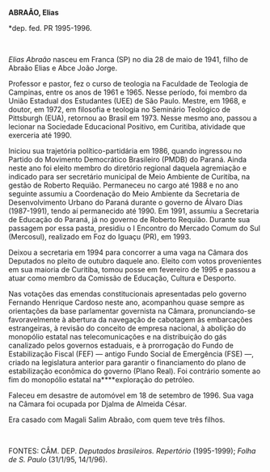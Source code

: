 **ABRAÃO, Elias**

\*dep. fed. PR 1995-1996.

 

*Elias Abraão* nasceu em Franca (SP) no dia 28 de maio de 1941, filho de
Abraão Elias e Abce João Jorge.

Professor e pastor, fez o curso de teologia na Faculdade de Teologia de
Campinas, entre os anos de 1961 e 1965. Nesse período, foi membro da
União Estadual dos Estudantes (UEE) de São Paulo. Mestre, em 1968, e
doutor, em 1972, em filosofia e teologia no Seminário Teológico de
Pittsburgh (EUA), retornou ao Brasil em 1973. Nesse mesmo ano, passou a
lecionar na Sociedade Educacional Positivo, em Curitiba, atividade que
exerceria até 1990.

Iniciou sua trajetória político-partidária em 1986, quando ingressou no
Partido do Movimento Democrático Brasileiro (PMDB) do Paraná. Ainda
neste ano foi eleito membro do diretório regional daquela agremiação e
indicado para ser secretário municipal de Meio Ambiente de Curitiba, na
gestão de Roberto Requião. Permaneceu no cargo até 1988 e no ano
seguinte assumiu a Coordenação do Meio Ambiente da Secretaria de
Desenvolvimento Urbano do Paraná durante o governo de Álvaro Dias
(1987-1991), tendo aí permanecido até 1990. Em 1991, assumiu a
Secretaria de Educação do Paraná, já no governo de Roberto Requião.
Durante sua passagem por essa pasta, presidiu o I Encontro do Mercado
Comum do Sul (Mercosul), realizado em Foz do Iguaçu (PR), em 1993.

Deixou a secretaria em 1994 para concorrer a uma vaga na Câmara dos
Deputados no pleito de outubro daquele ano. Eleito com votos
provenientes em sua maioria de Curitiba, tomou posse em fevereiro de
1995 e passou a atuar como membro da Comissão de Educação, Cultura e
Desporto.

Nas votações das emendas constitucionais apresentadas pelo governo
Fernando Henrique Cardoso neste ano, acompanhou quase sempre as
orientações da base parlamentar governista na Câmara, pronunciando-se
favoravelmente à abertura da navegação de cabotagem às embarcações
estrangeiras, à revisão do conceito de empresa nacional, à abolição do
monopólio estatal nas telecomunicações e na distribuição do gás
canalizado pelos governos estaduais, e à prorrogação do Fundo de
Estabilização Fiscal (FEF) — antigo Fundo Social de Emergência (FSE) —,
criado na legislatura anterior para garantir o financiamento do plano de
estabilização econômica do governo (Plano Real). Foi contrário somente
ao fim do monopólio estatal na****exploração do petróleo.

Faleceu em desastre de automóvel em 18 de setembro de 1996. Sua vaga na
Câmara foi ocupada por Djalma de Almeida César.

Era casado com Magali Salim Abraão, com quem teve três filhos.

 

FONTES: CÂM. DEP. *Deputados brasileiros. Repertório* (1995-1999);
*Folha de S. Paulo* (31/1/95, 14/1/96).

 
